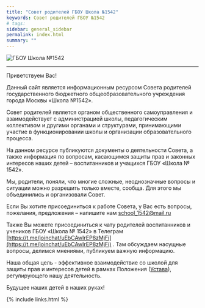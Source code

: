 ```yaml
---
title: "Совет родителей ГБОУ Школа №1542"
keywords: Совет родителей ГБОУ №1542
# tags:
sidebar: general_sidebar
permalink: index.html
summary: ""
---
```


<p><img src="{{ "images/gym1542.jpeg" }}" alt="ГБОУ Школа №1542"/></p>

*** 

Приветствуем Вас!

Данный сайт является информационным ресурсом Совета родителей государственного бюджетного общеобразовательного учреждения города Москвы «Школа №1542».

Совет родителей является органом общественного самоуправления и взаимодействует с администрацией школы, педагогическим коллективом и другими органами и структурами, принимающими участие в функционировании школы и организации образовательного процесса.

На данном ресурсе публикуются документы о деятельности Совета, а также информация по вопросам, касающимся защиты прав и законных интересов наших детей – воспитанников и учащихся ГБОУ «Школа № 1542».

Мы, родители, поняли, что многие сложные, неоднозначные вопросы и ситуации можно разрешить только вместе, сообща. Для этого мы объединились и организовали Совет.

Если Вы хотите присоединиться к работе Совета, у Вас есть вопросы, пожелания, предложения – напишите нам [school_1542@mail.ru](mailto:school_1542@mail.ru)

Также Вы можете присоединиться к чату родителей воспитанников и учеников  ГБОУ «Школа № 1542» в Телеграм [https://t.me/joinchat/uEbCAwIrEP8zMjFi](https://t.me/joinchat/uEbCAwIrEP8zMjFi) . Там обсуждаем насущные вопросы, делимся мнениями, публикуем важную информацию.

Наша общая цель  - эффективное взаимодействие со школой для защиты прав и интересов детей в рамках Положения ([Устава](images/ustav.pdf)), регулирующего нашу деятельность.

Будущее наших детей в наших руках!

{% include links.html %}
